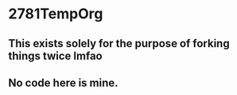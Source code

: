 # 2781TempOrg
## This exists solely for the purpose of forking things twice lmfao
## No code here is mine.
